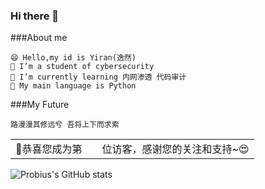 ### Hi there 👋

<!--
**yiranloveyou/yiranloveyou** is a ✨ _special_ ✨ repository because its `README.md` (this file) appears on your GitHub profile.

Here are some ideas to get you started:

- 🔭 I’m currently working on ...
- 🌱 I’m currently learning ...
- 👯 I’m looking to collaborate on ...
- 🤔 I’m looking for help with ...
- 💬 Ask me about ...
- 📫 How to reach me: ...
- 😄 Pronouns: ...
- ⚡ Fun fact: ...
-->
###About me
```
😄 Hello,my id is Yiran(逸然)
🌱 I’m a student of cybersecurity
🔭 I’m currently learning 内网渗透 代码审计
💬 My main language is Python
```

###My Future
```
路漫漫其修远兮 吾将上下而求索
```
<table>
  <tr>
    <td>🥰恭喜您成为第</td>
    <td><img src="https://profile-counter.glitch.me/yiranloveyou/count.svg" alt="" /></td>
    <td>位访客，感谢您的关注和支持~😍</td>
  </tr>
</table>

![Probius's GitHub stats](https://github-readme-stats.vercel.app/api?username=ProbiusOfficial&include_all_commits=true&hide_border=true) 

